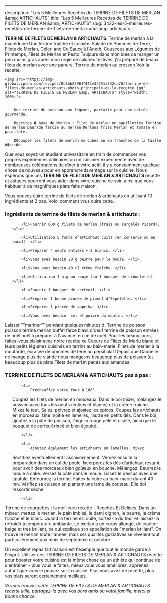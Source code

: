 ---
description: "Les 5 Meilleures Recettes de TERRINE DE FILETS DE MERLAN &amp;amp; ARTICHAUTS"
title: "Les 5 Meilleures Recettes de TERRINE DE FILETS DE MERLAN &amp;amp; ARTICHAUTS"
slug: 3422-les-5-meilleures-recettes-de-terrine-de-filets-de-merlan-and-amp-artichauts

<p>
	<strong>TERRINE DE FILETS DE MERLAN &amp; ARTICHAUTS</strong>. 
	Terrine de merlan à la macédoine Une terrine fraîche et colorée. Salade de Pommes de Terre, Filets de Merlan, Céleri and Co Sauce à l&#39;Aneth, Couscous aux Légumes de Printemps, Filets de Merlan et Pesto Toujours dans mon idée de manger un peu moins gras après mon orgie de calories festives, j&#39;ai préparé de beaux filets de merlan avec une panure. Terrine de merlan au cresson Voir la recette.
</p>
<p>
	
	<img src="https://img-global.cpcdn.com/recipes/8c8bb259617443e3/751x532cq70/terrine-de-filets-de-merlan-artichauts-photo-principale-de-la-recette.jpg" alt="TERRINE DE FILETS DE MERLAN &amp; ARTICHAUTS" style="width: 100%;">
	
	
		Une terrine de poisson aux légumes, parfaite pour une entrée gourmande.
	
		Recettes � base de Merlan : Filet de merlan en papillottes Terrine de merlan Daurade farcie au merlan Merlans frits Merlan et tomate en papillote.
	
		D�couper les filets de merlan en cubes ou en tranches de la taille d�sir�e.
	
</p>

Que vous soyez un étudiant universitaire en train de commencer vos propres expériences culinaires ou un cuisinier expérimenté avec de nombreuses célébrations de dîner à votre actif, il y a constamment quelque chose de nouveau pour en apprendre davantage sur la cuisine. Nous espérons que ces <strong> TERRINE DE FILETS DE MERLAN &amp; ARTICHAUTS </strong> recette et astuces pourront vous aider dans votre cuisine ce soir, ainsi que vous habituer à de magnifiques plats faits maison.

<!--inarticleads1-->

Vous pouvez cuire terrine de filets de merlan &amp; artichauts en utilisant 10 Ingrédients et 2 pas. Voici comment vous cuire cette.

<h3>Ingrédients de terrine de filets de merlan &amp; artichauts :</h3>

<ol>
	
		<li>Fournir 600 g filets de merlan (frais ou surgelés Picard). </li>
	
		<li>Utilisation 5 fonds d’artichaut cuits (en conserve ou en bocal). </li>
	
		<li>Préparer 4 oeufs entiers + 2 blancs. </li>
	
		<li>Vous avez besoin 20 g beurre pour le moule. </li>
	
		<li>Vous avez besoin 40 cl crème fraîche. </li>
	
		<li>Utilisation 1 oignon rouge (ou 1 bouquet de ciboulette). </li>
	
		<li>Fournir 1 bouquet de cerfeuil. </li>
	
		<li>Préparer 1 bonne pincée de piment d’Espelette. </li>
	
		<li>Préparer 1 pincée de paprika. </li>
	
		<li>Vous avez besoin  sel et poivre du moulin. </li>
	
</ol>

Laisser &#34;&#34;mariner&#34;&#34; pendant quelques minutes d. Terrine de poisson poisson terrine merlan buffet farce blanc d&#39;oeuf terrine de poisson entrées de noël noël à préparer à l&#39;avance terrine de noël. Pour les beaux jours, faites-vous plaisir avec notre recette de Coeurs de Filets de Merlu blanc et leurs petits légumes cuisinés en terrine au bain-marie. Filets de merlan à la moutarde, écrasée de pommes de terre au persil plat Depuis que Gabrielle ne mange plus de viande nous mangeons beaucoup plus de poisson (et beaucoup plus de plats Filets de merlan panés aux amandes. 

<!--inarticleads2-->

<h3>TERRINE DE FILETS DE MERLAN &amp; ARTICHAUTS pas à pas :</h3>

<ol>
	
		<li>
			Préchauffez votre four à 180°.
Coupez les filets de merlan en morceaux.
Dans le bol mixer, mélangez le poisson avec tous les oeufs (entiers et blancs) et la crème fraîche.
Mixez le tout. Salez, poivrez et ajoutez les épices.
Coupez les artichauts en morceaux. Une moitié en lamelles, l’autre en petits dés.
Dans le bol, ajoutez à la pâte de poisson, l’oignon rouge pelé et ciselé, ainsi que le bouquet de cerfeuil rincé et bien égoutté..
			
			
		</li>
	
		<li>
			Ajoutez également les artichauts en lamelles. Mixez.
Rectifiez éventuellement l’assaisonnement.
Versez ensuite la préparation dans un cul de poule. Incorporez les dés d’artichaut restant, pour avoir des morceaux bien goûteux en bouche. Mélangez.
Beurrez le moule à cake. Versez la pâte dans le moule. Lissez le dessus avec une spatule.
Enfournez la terrine. Faites-la cuire au bain-marie durant 40 mn.
Vérifiez sa cuisson en plantant une lame de couteau. Elle doi ressortir sèche.
			
			
		</li>
	
</ol>

Terrine de courgettes : la meilleure recette - Recettes Et Delices. Dans un mixeur, mettez le merlan, le pain imbibé, le demi oignon, le beurre, la crème fraîche et le blanc. Quand la terrine est cuite, sortez-la du four et laissez-la refroidir à température ambiante. Le merlan a un corps allongé, de couleur beige et très brillant, ce qui explique son appellation de &#34;merlan brillant&#34;. On trouve le merlan toute l&#39;année, mais ses qualités gustatives se révèlent tout particulièrement aux mois de septembre et octobre. 

<!--inarticleads1-->

<p>
Un excellent repas fait maison est l'exemple que tout le monde garde à l'esprit. Utiliser ces TERRINE DE FILETS DE MERLAN &amp; ARTICHAUTS recette pour booster votre cuisine est la même chose qu'un athlète qui continue de s'entraîner - plus vous le faites, mieux vous vous améliorez, apprenez autant que vous le pouvez sur la cuisine. Plus vous avez de recette, plus vos plats seront certainement meilleurs.
</p>

<p>
<i>Si vous trouvez cette TERRINE DE FILETS DE MERLAN &amp; ARTICHAUTS recette utile, partagez-la avec vos bons amis ou votre famille, merci et bonne chance.</i>
</p>
